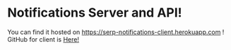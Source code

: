 # Notifications Server and API!
You can find it hosted on https://serp-notifications-client.herokuapp.com !  
GitHub for client is [Here!](https://github.com/SerpNaga/notifications-client)
